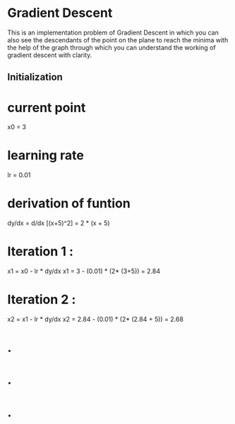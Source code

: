 # Gradient Descent 

This is an implementation problem of Gradient Descent in which you can also see the descendants of the point on the plane to reach the minima with the help of the graph through which you can understand the working of gradient descent with clarity.



## Initialization

# current point
x0 = 3

# learning rate
lr = 0.01 

# derivation of funtion
dy/dx = d/dx [(x+5)^2] = 2 * (x + 5)


# Iteration 1 :
x1 = x0 - lr * dy/dx
x1 = 3 - (0.01) * (2* (3+5)) = 2.84

# Iteration 2 :
x2 = x1 - lr * dy/dx
x2 = 2.84 - (0.01) * (2* (2.84 + 5)) = 2.68

# .
# .
# .
